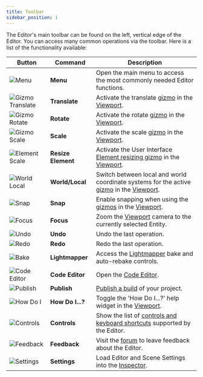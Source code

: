 ```yaml
---
title: Toolbar
sidebar_position: 1
---
```


The Editor's main toolbar can be found on the left, vertical edge of the Editor. You can access many common operations via the toolbar. Here is a list of the functionality available:

| Button | Command | Description |
| ------ | ------- | ----------- |
| ![Menu](/img/user-manual/editor/toolbar/menu.png) | **Menu** | Open the main menu to access the most commonly needed Editor functions. |
| ![Gizmo Translate](/img/user-manual/editor/toolbar/translate.png) | **Translate** | Activate the translate [gizmo](viewport.md#gizmos) in the [Viewport](viewport.md). |
| ![Gizmo Rotate](/img/user-manual/editor/toolbar/rotate.png) | **Rotate** | Activate the rotate [gizmo](viewport.md#gizmos) in the [Viewport](viewport.md). |
| ![Gizmo Scale](/img/user-manual/editor/toolbar/scale.png) | **Scale** | Activate the scale [gizmo](viewport.md#gizmos) in the [Viewport](viewport.md). |
| ![Element Scale](/img/user-manual/editor/toolbar/resize-element.png) | **Resize Element** | Activate the User Interface [Element resizing gizmo](../user-interface/elements.md#element-resizing) in the [Viewport](viewport.md).  |
| ![World Local](/img/user-manual/editor/toolbar/world-local.png) | **World/Local** | Switch between local and world coordinate systems for the active [gizmo](viewport.md#gizmos) in the [Viewport](viewport.md). |
| ![Snap](/img/user-manual/editor/toolbar/snap.png) | **Snap** | Enable snapping when using the [gizmos](viewport.md#gizmos) in the [Viewport](viewport.md). |
| ![Focus](/img/user-manual/editor/toolbar/focus.png) | **Focus** | Zoom the [Viewport](viewport.md) camera to the currently selected Entity. |
| ![Undo](/img/user-manual/editor/toolbar/undo.png) | **Undo** | Undo the last operation. |
| ![Redo](/img/user-manual/editor/toolbar/redo.png) | **Redo** | Redo the last operation. |
| ![Bake](/img/user-manual/editor/toolbar/lightmapper.png) | **Lightmapper** | Access the [Lightmapper](../graphics/lighting/runtime-lightmaps.md) bake and auto-rebake controls. |
| ![Code Editor](/img/user-manual/editor/toolbar/code-editor.png) | **Code Editor** | Open the [Code Editor](../scripting/code-editor.md). |
| ![Publish](/img/user-manual/editor/toolbar/publish.png) | **Publish** | [Publish a build](../publishing/web/playcanvas-hosting.md#publishing-a-new-build) of your project. |
| ![How Do I](/img/user-manual/editor/toolbar/how-do-i.png) | **How Do I...?** | Toggle the 'How Do I...?' help widget in the [Viewport](viewport.md). |
| ![Controls](/img/user-manual/editor/toolbar/controls.png) | **Controls** | Show the list of [controls and keyboard shortcuts](keyboard-shortcuts.md) supported by the Editor. |
| ![Feedback](/img/user-manual/editor/toolbar/feedback.png) | **Feedback** | Visit the [forum](https://forum.playcanvas.com/t/playcanvas-editor-feedback) to leave feedback about the Editor. |
| ![Settings](/img/user-manual/editor/toolbar/settings.png) | **Settings** | Load Editor and Scene Settings into the [Inspector](inspector.md). |
